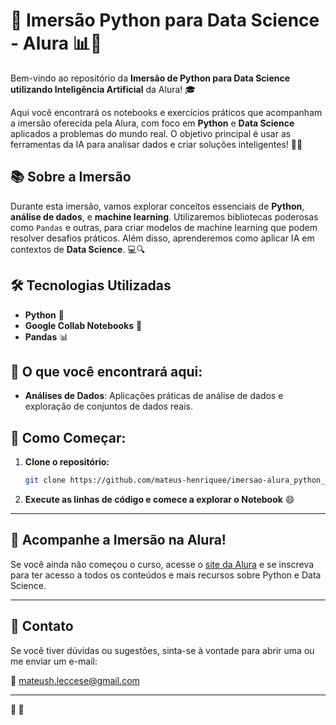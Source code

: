 # 🚀 Imersão Python para Data Science - Alura 📊🤖

Bem-vindo ao repositório da **Imersão de Python para Data Science utilizando Inteligência Artificial** da Alura! 🎓

Aqui você encontrará os notebooks e exercícios práticos que acompanham a imersão oferecida pela Alura, com foco em **Python** e **Data Science** aplicados a problemas do mundo real. O objetivo principal é usar as ferramentas da IA para analisar dados e criar soluções inteligentes! 🧠💡

## 📚 Sobre a Imersão

Durante esta imersão, vamos explorar conceitos essenciais de **Python**, **análise de dados**, e **machine learning**. Utilizaremos bibliotecas poderosas como `Pandas` e outras, para criar modelos de machine learning que podem resolver desafios práticos. Além disso, aprenderemos como aplicar IA em contextos de **Data Science**. 💻🔍

## 🛠️ Tecnologias Utilizadas

* **Python** 🐍
* **Google Collab Notebooks** 📝
* **Pandas** 📊

## 🔑 O que você encontrará aqui:

* **Análises de Dados**: Aplicações práticas de análise de dados e exploração de conjuntos de dados reais.

## 🚀 Como Começar:

1. **Clone o repositório:**

   ```bash
   git clone https://github.com/mateus-henriquee/imersao-alura_python_datascience.git
   ```

2. **Execute as linhas de código e comece a explorar o Notebook** 😄

---

## 👏 Acompanhe a Imersão na Alura!

Se você ainda não começou o curso, acesse o [site da Alura](https://www.alura.com.br) e se inscreva para ter acesso a todos os conteúdos e mais recursos sobre Python e Data Science.

---

## 💬 **Contato**

Se você tiver dúvidas ou sugestões, sinta-se à vontade para abrir uma ou me enviar um e-mail:

📧 [mateush.leccese@gmail.com](mailto:mateush.leccese@gmail.com)

---

**🐍  🚀**
